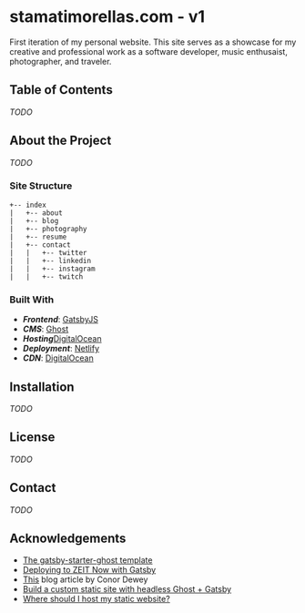 # stamatimorellas.com - v1
First iteration of my personal website. This site serves as a showcase for my creative and professional work as a software developer, music enthusaist, photographer, and traveler. 

## Table of Contents

*TODO*

## About the Project

*TODO*

### Site Structure

```
+-- index
|   +-- about
|   +-- blog
|   +-- photography
|   +-- resume
|   +-- contact
|   |   +-- twitter
|   |   +-- linkedin
|   |   +-- instagram
|   |   +-- twitch
```

### Built With 

* ***Frontend***: [GatsbyJS](https://www.gatsbyjs.org/)
* ***CMS***: [Ghost](https://ghost.org/)
* ***Hosting***[DigitalOcean](https://digitalocean.com)
* ***Deployment***: [Netlify](https://netlify.com)
* ***CDN***: [DigitalOcean](https://digitalocean.com)

## Installation

*TODO*

## License

*TODO*

## Contact

*TODO*

## Acknowledgements

* [The gatsby-starter-ghost template](https://github.com/tryghost/gatsby-starter-ghost)
* [Deploying to ZEIT Now with Gatsby](https://www.gatsbyjs.org/docs/deploying-to-zeit-now/)
* [This](https://www.conordewey.com/blog/building-my-blog-with-gatsby-and-ghost/) blog article by Conor Dewey
* [Build a custom static site with headless Ghost + Gatsby](https://ghost.org/docs/api/v3/gatsby/)
* [Where should I host my static website?](https://yrezgui.com/blog/2018/04/where-should-i-host-my-static-website)